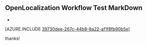## OpenLocalization Workflow Test MarkDown
* 

[AZURE.INCLUDE [39730dee-267c-44b8-8a22-af1f8fb90b5e](calleeMd1.md)]

 
thanks!